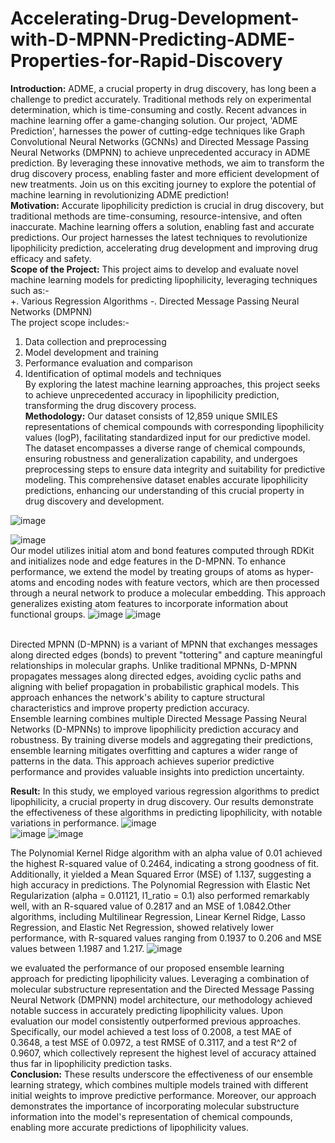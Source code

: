 # Accelerating-Drug-Development-with-D-MPNN-Predicting-ADME-Properties-for-Rapid-Discovery

**Introduction:**
ADME, a crucial property in drug discovery, has long been a challenge to predict accurately. Traditional methods rely on experimental determination, which is time-consuming and costly. Recent advances in machine learning offer a game-changing solution. Our project, 'ADME Prediction', harnesses the power of cutting-edge techniques like Graph Convolutional Neural Networks (GCNNs) and Directed Message Passing Neural Networks (DMPNN) to achieve unprecedented accuracy in ADME prediction. By leveraging these innovative methods, we aim to transform the drug discovery process, enabling faster and more efficient development of new treatments. Join us on this exciting journey to explore the potential of machine learning in revolutionizing ADME prediction!<br>
**Motivation:**
Accurate lipophilicity prediction is crucial in drug discovery, but traditional methods are time-consuming, resource-intensive, and often inaccurate. Machine learning offers a solution, enabling fast and accurate predictions. Our project harnesses the latest techniques to revolutionize lipophilicity prediction, accelerating drug development and improving drug efficacy and safety.<br>
**Scope of the Project:**
This project aims to develop and evaluate novel machine learning models for predicting lipophilicity, leveraging techniques such as:-    
+. Various Regression Algorithms
-. Directed Message Passing Neural Networks (DMPNN)                                              
The project scope includes:-                                                                           
1. Data collection and preprocessing                                                                  
2. Model development and training                                                                 
3. Performance evaluation and comparison                                                     
4. Identification of optimal models and techniques<br>
By exploring the latest machine learning approaches, this project seeks to achieve unprecedented accuracy in lipophilicity prediction, transforming the drug discovery process.<br>
**Methodology:**
Our dataset consists of 12,859 unique SMILES representations of chemical compounds with corresponding lipophilicity values (logP), facilitating standardized input for our predictive model. The dataset encompasses a diverse range of chemical compounds, ensuring robustness and generalization capability, and undergoes preprocessing steps to ensure data integrity and suitability for predictive modeling. This comprehensive dataset enables accurate lipophilicity predictions, enhancing our understanding of this crucial property in drug discovery and development.

![image](https://github.com/sid563/Accelerating-Drug-Development-with-D-MPNN-Predicting-ADME-Properties-for-Rapid-Discovery/assets/111000492/6676f481-d6da-42cb-8a28-f6b44f5b7ae7)


![image](https://github.com/sid563/Accelerating-Drug-Development-with-D-MPNN-Predicting-ADME-Properties-for-Rapid-Discovery/assets/111000492/d3bf1fcc-3c7f-4261-a721-45ff56b590be)  <br>
Our model utilizes initial atom and bond features computed through RDKit and initializes node and edge features in the D-MPNN. To enhance performance, we extend the model by treating groups of atoms as hyper-atoms and encoding nodes with feature vectors, which are then processed through a neural network to produce a molecular embedding. This approach generalizes existing atom features to incorporate information about functional groups.
![image](https://github.com/sid563/Accelerating-Drug-Development-with-D-MPNN-Predicting-ADME-Properties-for-Rapid-Discovery/assets/111000492/25adc9d3-5353-4264-a47e-2172f47dac22)
![image](https://github.com/sid563/Accelerating-Drug-Development-with-D-MPNN-Predicting-ADME-Properties-for-Rapid-Discovery/assets/111000492/9ff9a0b3-ae58-4b28-8b8b-9f7eba2a8bdf)

<br>
Directed MPNN (D-MPNN) is a variant of MPNN that exchanges messages along directed edges (bonds) to prevent "tottering" and capture meaningful relationships in molecular graphs. Unlike traditional MPNNs, D-MPNN propagates messages along directed edges, avoiding cyclic paths and aligning with belief propagation in probabilistic graphical models. This approach enhances the network's ability to capture structural characteristics and improve property prediction accuracy.
<br>
Ensemble learning combines multiple Directed Message Passing Neural Networks (D-MPNNs) to improve lipophilicity prediction accuracy and robustness. By training diverse models and aggregating their predictions, ensemble learning mitigates overfitting and captures a wider range of patterns in the data. This approach achieves superior predictive performance and provides valuable insights into prediction uncertainty.
<br>

**Result:**
In this study, we employed various regression algorithms to predict lipophilicity, a crucial property in drug discovery. Our results demonstrate the effectiveness of these algorithms in predicting lipophilicity, with notable variations in performance.
![image](https://github.com/sid563/Accelerating-Drug-Development-with-D-MPNN-Predicting-ADME-Properties-for-Rapid-Discovery/assets/111000492/e23c815d-3335-4abd-9c35-997fb0afecc9)
<br>
![image](https://github.com/sid563/Accelerating-Drug-Development-with-D-MPNN-Predicting-ADME-Properties-for-Rapid-Discovery/assets/111000492/6c80c1ad-27d9-4672-a8d4-d4181caa7ce3)
![image](https://github.com/sid563/Accelerating-Drug-Development-with-D-MPNN-Predicting-ADME-Properties-for-Rapid-Discovery/assets/111000492/070152f7-b5dd-4449-97b9-21bd4bb8e297)

The Polynomial Kernel Ridge algorithm with an alpha value of 0.01 achieved the highest R-squared value of 0.2464, indicating a strong goodness of fit. Additionally, it yielded a Mean Squared Error (MSE) of 1.137, suggesting a high accuracy in predictions. The Polynomial Regression with Elastic Net Regularization (alpha = 0.01121, l1_ratio = 0.1) also performed remarkably well, with an R-squared value of 0.2817 and an MSE of 1.0842.Other algorithms, including Multilinear Regression, Linear Kernel Ridge, Lasso Regression, and Elastic Net Regression, showed relatively lower performance, with R-squared values ranging from 0.1937 to 0.206 and MSE values between 1.1987 and 1.217.
![image](https://github.com/sid563/Accelerating-Drug-Development-with-D-MPNN-Predicting-ADME-Properties-for-Rapid-Discovery/assets/111000492/88917316-8349-4d5f-9c5c-9b11b918d09c)

we evaluated the performance of our proposed ensemble learning approach for predicting lipophilicity values. Leveraging a combination of molecular substructure representation and the Directed Message Passing Neural Network (DMPNN) model architecture, our methodology achieved notable success in accurately predicting lipophilicity values. Upon evaluation our model consistently outperformed previous approaches. Specifically, our model achieved a test loss of 0.2008, a test MAE of 0.3648, a test MSE of 0.0972, a test RMSE of 0.3117, and a test R^2 of 0.9607, which collectively represent the highest level of accuracy attained thus far in lipophilicity prediction tasks. <br> 
**Conclusion:**
These results underscore the effectiveness of our ensemble learning strategy, which combines multiple models trained with different initial weights to improve predictive performance. Moreover, our approach demonstrates the importance of incorporating molecular substructure information into the model's representation of chemical compounds, enabling more accurate predictions of lipophilicity values.














